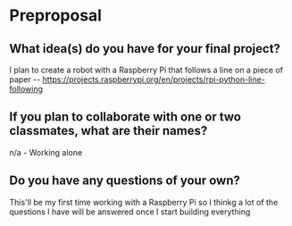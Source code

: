 # Preproposal

## What idea(s) do you have for your final project?

I plan to create a robot with a Raspberry Pi that follows a line on a piece of paper -- https://projects.raspberrypi.org/en/projects/rpi-python-line-following

## If you plan to collaborate with one or two classmates, what are their names?

n/a - Working alone

## Do you have any questions of your own?


This'll be my first time working with a Raspberry Pi so I thinkg a lot of the questions I have will be answered once I start building everything 
